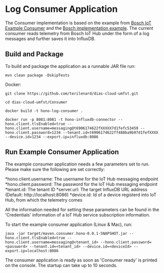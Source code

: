 # Log Consumer Application

The Consumer implementation is based on the example from [Bosch IoT Example Consumer](https://github.com/bosch-io/iot-hub-examples) and the [Bosch implementation example](https://github.com/junh-ki/dias_kuksa/tree/master/utils/cloud/maven.consumer.hono). The current consumer reads telemetry from Bosch IoT Hub under the form of a log messages and further saves it into InfluxDB.

## Build and Package

To build and package the application as a runnable JAR file run:

~~~
mvn clean package -DskipTests
~~~

Docker:

~~~
git clone https://github.com/terilenard/dias-cloud-umfst.git

cd dias-cloud-umfst/Consumer

docker build -t hono-log-consumer .

docker run -p 8081:8081 -t hono-influxdb-connector --hono.client.tlsEnabled=true --hono.client.username=messaging@t6906174622fXXXXX7d1fefc53459 --hono.client.password=1234 --tenant.id=t6906174622ff488ba9b97d1fefXXXX --device.id=1234 --export.ip=influxdb:8086
~~~

## Run Example Consumer Application

The example consumer application needs a few parameters set to run. Please make sure the following are set correctly:

*hono.client.username: The username for the IoT Hub messaging endpoint 
*hono.client.password: The password for the IoT Hub messaging endpoint
*tenant.id: The tenant ID 
*server.url: The target InfluxDB URL address (Default: http://localhost:8086)
*device.id: Id of a device registerd into IoT Hub, from which the telemetry comes

All the information needed for setting these parameters can be found in the 'Credentials' information of a IoT Hub service subscription information.

To start the example consumer application (Linux & Mac), run:

~~~
java -jar target/maven.consumer.hono-0.0.1-SNAPSHOT.jar --hono.client.tlsEnabled=true --hono.client.username=messaging@<tenant_id> --hono.client.password=<password> --tenant.id=<tenant_id> --device.id=<deviceId> --export.ip=localhost:8086
~~~

The consumer application is ready as soon as 'Consumer ready' is printed on the console. The startup can take up to 10 seconds.
